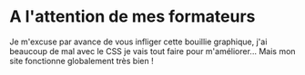 # A l'attention de mes formateurs

Je m'excuse par avance de vous infliger cette bouillie graphique, j'ai beaucoup de mal avec le CSS je vais tout faire pour m'améliorer...
Mais mon site fonctionne globalement très bien !
